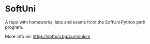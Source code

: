 # SoftUni
A repo with homeworks, labs and exams from the SoftUni Python path program.

More info on: https://softuni.bg/curriculum
